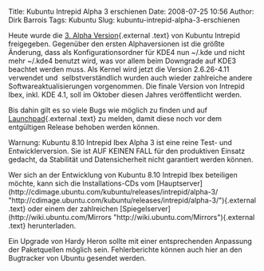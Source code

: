 Title: Kubuntu Intrepid Alpha 3 erschienen
Date: 2008-07-25 10:56
Author: Dirk Barrois
Tags: Kubuntu
Slug: kubuntu-intrepid-alpha-3-erschienen

Heute wurde die [3. Alpha
Version](https://lists.ubuntu.com/archives/ubuntu-devel-announce/2008-July/000459.html "https://lists.ubuntu.com/archives/ubuntu-devel-announce/2008-July/000459.html"){.external
.text} von Kubuntu Intrepid freigegeben. Gegenüber den ersten
Alphaversionen ist die größte Änderung, dass als Konfigurationsordner
für KDE4 nun \~/.kde und nicht mehr \~/.kde4 benutzt wird, was vor allem
beim Downgrade auf KDE3 beachtet werden muss. Als Kernel wird jetzt die
Version 2.6.26-4.11 verwendet und  selbstverständlich wurden auch wieder
zahlreiche andere Softwareaktualisierungen vorgenommen. Die finale
Version von Intrepid Ibex, inkl. KDE 4.1, soll im Oktober diesen Jahres
veröffentlicht werden.

</p>
<!--break--><!--break-->

Bis dahin gilt es so viele Bugs wie möglich zu finden und auf
[Launchpad](http://launchpad.net "http://launchpad.net"){.external
.text} zu melden, damit diese noch vor dem entgültigen Release behoben
werden können.

</p>
Warnung: Kubuntu 8.10 Intrepid Ibex Alpha 3 ist eine reine Test- und
Entwicklerversion. Sie ist AUF KEINEN FALL für den produktiven Einsatz
gedacht, da Stabilität und Datensicherheit nicht garantiert werden
können.

</p>
Wer sich an der Entwicklung von Kubuntu 8.10 Intrepid Ibex beteiligen
möchte, kann sich die Installations-CDs vom
[Hauptserver](http://cdimage.ubuntu.com/kubuntu/releases/intrepid/alpha-3/ "http://cdimage.ubuntu.com/kubuntu/releases/intrepid/alpha-3/"){.external
.text} oder einem der zahlreichen
[Spiegelserver](http://wiki.ubuntu.com/Mirrors "http://wiki.ubuntu.com/Mirrors"){.external
.text} herunterladen.

</p>
Ein Upgrade von Hardy Heron sollte mit einer entsprechenden Anpassung
der Paketquellen möglich sein. Fehlerberichte können auch hier an den
Bugtracker von Ubuntu gesendet werden.

</p>

